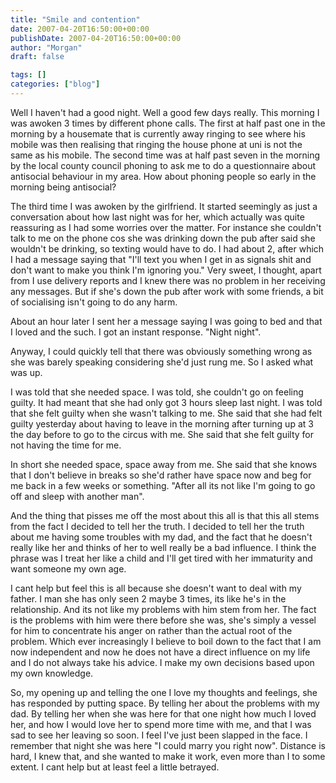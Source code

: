 ```yaml
---
title: "Smile and contention"
date: 2007-04-20T16:50:00+00:00
publishDate: 2007-04-20T16:50:00+00:00
author: "Morgan"
draft: false

tags: []
categories: ["blog"]
---
```


Well I haven't had a good night. Well a good few days really. This morning I was awoken 3 times by different phone calls. The first at half past one in the morning by a housemate that is currently away ringing to see where his mobile was then realising that ringing the house phone at uni is not the same as his mobile. The second time was at half past seven in the morning by the local county council phoning to ask me to do a questionnaire about anti­social behaviour in my area. How about phoning people so early in the morning being anti­social?

The third time I was awoken by the girlfriend. It started seemingly as just a conversation about how last night was for her, which actually was quite reassuring as I had some worries over the matter. For instance she couldn't talk to me on the phone cos she was drinking down the pub after said she wouldn't be drinking, so texting would have to do. I had about 2, after which I had a message saying that "I'll text you when I get in as signals shit and don't want to make you think I'm ignoring you." Very sweet, I thought, apart from I use delivery reports and I knew there was no problem in her receiving any messages. But if she's down the pub after work with some friends, a bit of socialising isn't going to do any harm.

About an hour later I sent her a message saying I was going to bed and that I loved and the such. I got an instant response. "Night night".

Anyway, I could quickly tell that there was obviously something wrong as she was barely speaking considering she'd just rung me. So I asked what was up.

I was told that she needed space. I was told, she couldn't go on feeling guilty. It had meant that she had only got 3 hours sleep last night. I was told that she felt guilty when she wasn't talking to me. She said that she had felt guilty yesterday about having to leave in the morning after turning up at 3 the day before to go to the circus with me. She said that she felt guilty for not having the time for me.

In short she needed space, space away from me. She said that she knows that I don't believe in breaks so she'd rather have space now and beg for me back in a few weeks or something. "After all its not like I'm going to go off and sleep with another man".

And the thing that pisses me off the most about this all is that this all stems from the fact I decided to tell her the truth. I decided to tell her the truth about me having some troubles with my dad, and the fact that he doesn't really like her and thinks of her to well really be a bad influence. I think the phrase was I treat her like a child and I'll get tired with her immaturity and want someone my own age.

I cant help but feel this is all because she doesn't want to deal with my father. I man she has only seen 2 maybe 3 times, its like he's in the relationship. And its not like my problems with him stem from her. The fact is the problems with him were there before she was, she's simply a vessel for him to concentrate his anger on rather than the actual root of the problem. Which ever increasingly I believe to boil down to the fact that I am now independent and now he does not have a direct influence on my life and I do not always take his advice. I make my own decisions based upon my own knowledge.

So, my opening up and telling the one I love my thoughts and feelings, she has responded by putting space. By telling her about the problems with my dad. By telling her when she was here for that one night how much I loved her, and how I would love her to spend more time with me, and that I was sad to see her leaving so soon. I feel I've just been slapped in the face. I remember that night she was here "I could marry you right now". Distance is hard, I knew that, and she wanted to make it work, even more than I to some extent. I cant help but at least feel a little betrayed.
